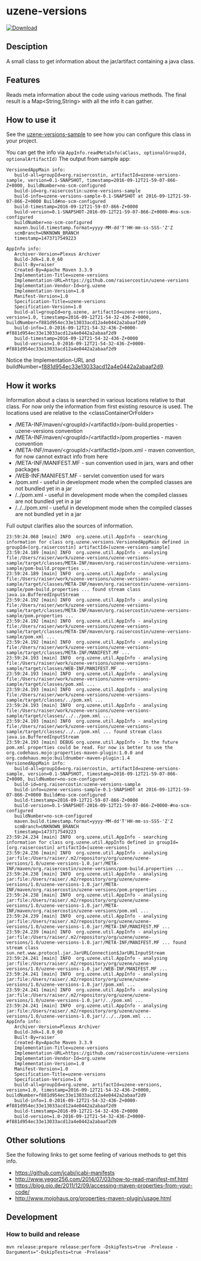 # uzene-versions

[![Download](https://api.bintray.com/packages/raisercostin/maven/uzene-versions/images/download.svg)](https://bintray.com/raisercostin/maven/uzene-versions/_latestVersion)
<!--
[![Build Status](https://travis-ci.org/raisercostin/uzene-versions.svg?branch=master)](https://travis-ci.org/raisercostin/uzene-versions)
[![Codacy Badge](https://www.codacy.com/project/badge/fe1bb28a7735433d89a238ce6f6305c1)](https://www.codacy.com/app/raisercostin/uzene-versions)
-->

## Desciption
A small class to get information about the jar/artifact containing a java class.

## Features
Reads meta information about the code using various methods. The final result is a Map<String,String> with all the info it can gather.

## How to use it
See the [uzene-versions-sample](uzene-versions-sample) to see how you can configure this class in your project.

You can get the info via ```AppInfo.readMetaInfo(aClass, optionalGroupId, optionalArtifactId)```
The output from sample app:
```
VersionedAppMain info:
   build-all=groupId=org.raisercostin, artifactId=uzene-versions-sample, version=0.1-SNAPSHOT, timestamp=2016-09-12T21-59-07-866-Z+0000, buildNumber=no-scm-configured
   build-id=org.raisercostin:uzene-versions-sample
   build-info=uzene-versions-sample-0.1-SNAPSHOT at 2016-09-12T21-59-07-866-Z+0000 Build#no-scm-configured
   build-timestamp=2016-09-12T21-59-07-866-Z+0000
   build-version=0.1-SNAPSHOT-2016-09-12T21-59-07-866-Z+0000-#no-scm-configured
   buildNumber=no-scm-configured
   maven.build.timestamp.format=yyyy-MM-dd'T'HH-mm-ss-SSS-'Z'Z
   scmBranch=UNKNOWN_BRANCH
   timestamp=1473717549223

AppInfo info:
   Archiver-Version=Plexus Archiver
   Build-Jdk=1.8.0_60
   Built-By=raiser
   Created-By=Apache Maven 3.3.9
   Implementation-Title=uzene-versions
   Implementation-URL=https://github.com/raisercostin/uzene-versions
   Implementation-Vendor-Id=org.uzene
   Implementation-Version=1.0
   Manifest-Version=1.0
   Specification-Title=uzene-versions
   Specification-Version=1.0
   build-all=groupId=org.uzene, artifactId=uzene-versions, version=1.0, timestamp=2016-09-12T21-54-32-436-Z+0000, buildNumber=f881d954ec33e13033acd12a4e0442a2abaaf2d9
   build-info=1.0-2016-09-12T21-54-32-436-Z+0000-#f881d954ec33e13033acd12a4e0442a2abaaf2d9
   build-timestamp=2016-09-12T21-54-32-436-Z+0000
   build-version=1.0-2016-09-12T21-54-32-436-Z+0000-#f881d954ec33e13033acd12a4e0442a2abaaf2d9
```
Notice the Implementation-URL and buildNumber=[f881d954ec33e13033acd12a4e0442a2abaaf2d9](../../commit/f881d954ec33e13033acd12a4e0442a2abaaf2d9).

## How it works
Information about a class is searched in various locations relative to that class. For now only the information from first existing resource is used.
The locations used are relative to the \<classContainerOrFolder>
- /META-INF/maven/\<groupId>/\<artifactId>/pom-build.properties		- uzene-versions convention
- /META-INF/maven/\<groupId>/\<artifactId>/pom.properties   - maven convention
- /META-INF/maven/\<groupId>/\<artifactId>/pom.xml   - maven convention, for now cannot extract info from here
- /META-INF/MANIFEST.MF   - sun convention used in jars, wars and other packages
- /WEB-INF/MANIFEST.MF   - servlet convention used for wars
- /pom.xml   - useful in development mode when the compiled classes are not bundled yet in a jar
- /../pom.xml   - useful in development mode when the compiled classes are not bundled yet in a jar
- /../../pom.xml   - useful in development mode when the compiled classes are not bundled yet in a jar

Full output clarifies also the sources of information.
```
23:59:24.068 [main] INFO  org.uzene.util.AppInfo - searching information for class org.uzene.versions.VersionedAppMain defined in groupId=[org.raisercostin] artifactId=[uzene-versions-sample]
23:59:24.189 [main] INFO  org.uzene.util.AppInfo - analysing file:/Users/raiser/work/uzene-versions/uzene-versions-sample/target/classes/META-INF/maven/org.raisercostin/uzene-versions-sample/pom-build.properties ...
23:59:24.189 [main] INFO  org.uzene.util.AppInfo - analysing file:/Users/raiser/work/uzene-versions/uzene-versions-sample/target/classes/META-INF/maven/org.raisercostin/uzene-versions-sample/pom-build.properties ... found stream class java.io.BufferedInputStream
23:59:24.192 [main] INFO  org.uzene.util.AppInfo - analysing file:/Users/raiser/work/uzene-versions/uzene-versions-sample/target/classes/META-INF/maven/org.raisercostin/uzene-versions-sample/pom.properties ...
23:59:24.192 [main] INFO  org.uzene.util.AppInfo - analysing file:/Users/raiser/work/uzene-versions/uzene-versions-sample/target/classes/META-INF/maven/org.raisercostin/uzene-versions-sample/pom.xml ...
23:59:24.192 [main] INFO  org.uzene.util.AppInfo - analysing file:/Users/raiser/work/uzene-versions/uzene-versions-sample/target/classes/META-INF/MANIFEST.MF ...
23:59:24.193 [main] INFO  org.uzene.util.AppInfo - analysing file:/Users/raiser/work/uzene-versions/uzene-versions-sample/target/classes/WEB-INF/MANIFEST.MF ...
23:59:24.193 [main] INFO  org.uzene.util.AppInfo - analysing file:/Users/raiser/work/uzene-versions/uzene-versions-sample/target/classes/pom.xml ...
23:59:24.193 [main] INFO  org.uzene.util.AppInfo - analysing file:/Users/raiser/work/uzene-versions/uzene-versions-sample/target/classes/../pom.xml ...
23:59:24.193 [main] INFO  org.uzene.util.AppInfo - analysing file:/Users/raiser/work/uzene-versions/uzene-versions-sample/target/classes/../../pom.xml ...
23:59:24.193 [main] INFO  org.uzene.util.AppInfo - analysing file:/Users/raiser/work/uzene-versions/uzene-versions-sample/target/classes/../../pom.xml ... found stream class java.io.BufferedInputStream
23:59:24.193 [main] DEBUG org.uzene.util.AppInfo - In the future pom.xml properties could be read. For now is better to use the org.codehaus.mojo:properties-maven-plugin:1.0.0 and org.codehaus.mojo:buildnumber-maven-plugin:1.4
VersionedAppMain info:
   build-all=groupId=org.raisercostin, artifactId=uzene-versions-sample, version=0.1-SNAPSHOT, timestamp=2016-09-12T21-59-07-866-Z+0000, buildNumber=no-scm-configured
   build-id=org.raisercostin:uzene-versions-sample
   build-info=uzene-versions-sample-0.1-SNAPSHOT at 2016-09-12T21-59-07-866-Z+0000 Build#no-scm-configured
   build-timestamp=2016-09-12T21-59-07-866-Z+0000
   build-version=0.1-SNAPSHOT-2016-09-12T21-59-07-866-Z+0000-#no-scm-configured
   buildNumber=no-scm-configured
   maven.build.timestamp.format=yyyy-MM-dd'T'HH-mm-ss-SSS-'Z'Z
   scmBranch=UNKNOWN_BRANCH
   timestamp=1473717549223
23:59:24.234 [main] INFO  org.uzene.util.AppInfo - searching information for class org.uzene.util.AppInfo defined in groupId=[org.raisercostin] artifactId=[uzene-versions]
23:59:24.236 [main] INFO  org.uzene.util.AppInfo - analysing jar:file:/Users/raiser/.m2/repository/org/uzene/uzene-versions/1.0/uzene-versions-1.0.jar!/META-INF/maven/org.raisercostin/uzene-versions/pom-build.properties ...
23:59:24.238 [main] INFO  org.uzene.util.AppInfo - analysing jar:file:/Users/raiser/.m2/repository/org/uzene/uzene-versions/1.0/uzene-versions-1.0.jar!/META-INF/maven/org.raisercostin/uzene-versions/pom.properties ...
23:59:24.238 [main] INFO  org.uzene.util.AppInfo - analysing jar:file:/Users/raiser/.m2/repository/org/uzene/uzene-versions/1.0/uzene-versions-1.0.jar!/META-INF/maven/org.raisercostin/uzene-versions/pom.xml ...
23:59:24.239 [main] INFO  org.uzene.util.AppInfo - analysing jar:file:/Users/raiser/.m2/repository/org/uzene/uzene-versions/1.0/uzene-versions-1.0.jar!/META-INF/MANIFEST.MF ...
23:59:24.239 [main] INFO  org.uzene.util.AppInfo - analysing jar:file:/Users/raiser/.m2/repository/org/uzene/uzene-versions/1.0/uzene-versions-1.0.jar!/META-INF/MANIFEST.MF ... found stream class sun.net.www.protocol.jar.JarURLConnection$JarURLInputStream
23:59:24.241 [main] INFO  org.uzene.util.AppInfo - analysing jar:file:/Users/raiser/.m2/repository/org/uzene/uzene-versions/1.0/uzene-versions-1.0.jar!/WEB-INF/MANIFEST.MF ...
23:59:24.241 [main] INFO  org.uzene.util.AppInfo - analysing jar:file:/Users/raiser/.m2/repository/org/uzene/uzene-versions/1.0/uzene-versions-1.0.jar!/pom.xml ...
23:59:24.241 [main] INFO  org.uzene.util.AppInfo - analysing jar:file:/Users/raiser/.m2/repository/org/uzene/uzene-versions/1.0/uzene-versions-1.0.jar!/../pom.xml ...
23:59:24.241 [main] INFO  org.uzene.util.AppInfo - analysing jar:file:/Users/raiser/.m2/repository/org/uzene/uzene-versions/1.0/uzene-versions-1.0.jar!/../../pom.xml ...
AppInfo info:
   Archiver-Version=Plexus Archiver
   Build-Jdk=1.8.0_60
   Built-By=raiser
   Created-By=Apache Maven 3.3.9
   Implementation-Title=uzene-versions
   Implementation-URL=https://github.com/raisercostin/uzene-versions
   Implementation-Vendor-Id=org.uzene
   Implementation-Version=1.0
   Manifest-Version=1.0
   Specification-Title=uzene-versions
   Specification-Version=1.0
   build-all=groupId=org.uzene, artifactId=uzene-versions, version=1.0, timestamp=2016-09-12T21-54-32-436-Z+0000, buildNumber=f881d954ec33e13033acd12a4e0442a2abaaf2d9
   build-info=1.0-2016-09-12T21-54-32-436-Z+0000-#f881d954ec33e13033acd12a4e0442a2abaaf2d9
   build-timestamp=2016-09-12T21-54-32-436-Z+0000
   build-version=1.0-2016-09-12T21-54-32-436-Z+0000-#f881d954ec33e13033acd12a4e0442a2abaaf2d9
```

## Other solutions
See the following links to get some feeling of various methods to get this info.
- https://github.com/jcabi/jcabi-manifests
- http://www.yegor256.com/2014/07/03/how-to-read-manifest-mf.html
- https://blog.oio.de/2011/12/09/accessing-maven-properties-from-your-code/
- http://www.mojohaus.org/properties-maven-plugin/usage.html

## Development
### How to build and release

	mvn release:prepare release:perform -DskipTests=true -Prelease -Darguments="-DskipTests=true -Prelease"

